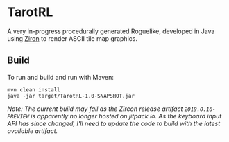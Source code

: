# TarotRL

A very in-progress procedurally generated Roguelike, developed in Java using [Ziron](https://github.com/Hexworks/zircon) to render ASCII tile map graphics.

## Build

To run and build and run with Maven:

```
mvn clean install
java -jar target/TarotRL-1.0-SNAPSHOT.jar
```

_Note:  The current build may fail as the Zircon release artifact `2019.0.16-PREVIEW` is apparently no longer hosted on jitpack.io.  As the keyboard input API has since changed, I'll need to update the code to build with the latest available artifact._

